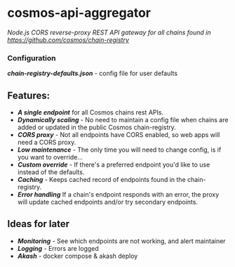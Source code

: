 # cosmos-api-aggregator
_Node.js CORS reverse-proxy REST API gateway for all chains found in https://github.com/cosmos/chain-registry_


### Configuration

***chain-registry-defaults.json*** - config file for user defaults

## Features:
- ***A single endpoint*** for all Cosmos chains rest APIs.
- ***Dynamically scaling*** - No need to maintain a config file when chains are added or updated in the public Cosmos chain-registry.
- ***CORS proxy*** - Not all endpoints have CORS enabled, so web apps will need a CORS proxy.
- ***Low maintenance*** - The only time you will need to change config, is if you want to override...
- ***Custom override*** - If there's a preferred endpoint you'd like to use instead of the defaults.
- ***Caching*** - Keeps cached record of endpoints found in the chain-registry.
- ***Error handling*** If a chain's endpoint responds with an error, the proxy will update cached endpoints and/or try secondary endpoints.

## Ideas for later
- ***Monitoring*** - See which endpoints are not working, and alert maintainer
- ***Logging*** - Errors are logged
- ***Akash*** - docker compose & akash deploy
